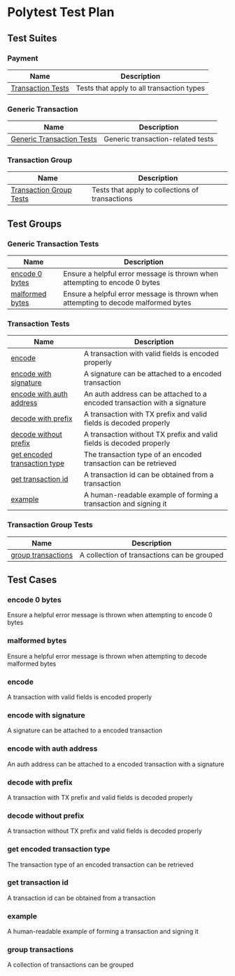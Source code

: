 # Polytest Test Plan
## Test Suites

### Payment

| Name | Description |
| --- | --- |
| [Transaction Tests](#transaction-tests) | Tests that apply to all transaction types |

### Generic Transaction

| Name | Description |
| --- | --- |
| [Generic Transaction Tests](#generic-transaction-tests) | Generic transaction-related tests |

### Transaction Group

| Name | Description |
| --- | --- |
| [Transaction Group Tests](#transaction-group-tests) | Tests that apply to collections of transactions |

## Test Groups

### Generic Transaction Tests

| Name | Description |
| --- | --- |
| [encode 0 bytes](#encode-0-bytes) | Ensure a helpful error message is thrown when attempting to encode 0 bytes |
| [malformed bytes](#malformed-bytes) | Ensure a helpful error message is thrown when attempting to decode malformed bytes |

### Transaction Tests

| Name | Description |
| --- | --- |
| [encode](#encode) | A transaction with valid fields is encoded properly |
| [encode with signature](#encode-with-signature) | A signature can be attached to a encoded transaction |
| [encode with auth address](#encode-with-auth-address) | An auth address can be attached to a encoded transaction with a signature |
| [decode with prefix](#decode-with-prefix) | A transaction with TX prefix and valid fields is decoded properly |
| [decode without prefix](#decode-without-prefix) | A transaction without TX prefix and valid fields is decoded properly |
| [get encoded transaction type](#get-encoded-transaction-type) | The transaction type of an encoded transaction can be retrieved |
| [get transaction id](#get-transaction-id) | A transaction id can be obtained from a transaction |
| [example](#example) | A human-readable example of forming a transaction and signing it |

### Transaction Group Tests

| Name | Description |
| --- | --- |
| [group transactions](#group-transactions) | A collection of transactions can be grouped |

## Test Cases

### encode 0 bytes

Ensure a helpful error message is thrown when attempting to encode 0 bytes

### malformed bytes

Ensure a helpful error message is thrown when attempting to decode malformed bytes

### encode

A transaction with valid fields is encoded properly

### encode with signature

A signature can be attached to a encoded transaction

### encode with auth address

An auth address can be attached to a encoded transaction with a signature

### decode with prefix

A transaction with TX prefix and valid fields is decoded properly

### decode without prefix

A transaction without TX prefix and valid fields is decoded properly

### get encoded transaction type

The transaction type of an encoded transaction can be retrieved

### get transaction id

A transaction id can be obtained from a transaction

### example

A human-readable example of forming a transaction and signing it

### group transactions

A collection of transactions can be grouped
